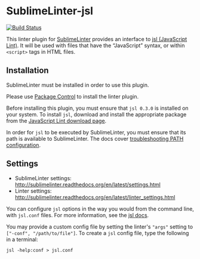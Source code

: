 SublimeLinter-jsl
=========================

[![Build Status](https://travis-ci.org/SublimeLinter/SublimeLinter-jsl.svg?branch=master)](https://travis-ci.org/SublimeLinter/SublimeLinter-jsl)

This linter plugin for [SublimeLinter](https://github.com/SublimeLinter/SublimeLinter) provides an interface to [jsl (JavaScript Lint)](http://javascriptlint.com/index.htm). It will be used with files that have the “JavaScript” syntax, or within `<script>` tags in HTML files.

## Installation
SublimeLinter must be installed in order to use this plugin. 

Please use [Package Control](https://packagecontrol.io) to install the linter plugin.

Before installing this plugin, you must ensure that `jsl 0.3.0` is installed on your system. To install `jsl`, download and install the appropriate package from the [JavaScript Lint download page](http://javascriptlint.com/download.htm).

In order for `jsl` to be executed by SublimeLinter, you must ensure that its path is available to SublimeLinter. The docs cover [troubleshooting PATH configuration](http://sublimelinter.readthedocs.io/en/latest/troubleshooting.html#finding-a-linter-executable).

## Settings
- SublimeLinter settings: http://sublimelinter.readthedocs.org/en/latest/settings.html
- Linter settings: http://sublimelinter.readthedocs.org/en/latest/linter_settings.html

You can configure `jsl` options in the way you would from the command line, with `jsl.conf` files. For more information, see the [jsl docs](http://www.javascriptlint.com/docs/). 

You may provide a custom config file by setting the linter's `"args"` setting to `["-conf", "/path/to/file"]`. To create a `jsl` config file, type the following in a terminal:

```
jsl -help:conf > jsl.conf
```

